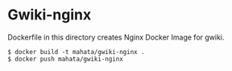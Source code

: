 # Gwiki-nginx

Dockerfile in this directory creates Nginx Docker Image for gwiki.

```
$ docker build -t mahata/gwiki-nginx .
$ docker push mahata/gwiki-nginx
```
